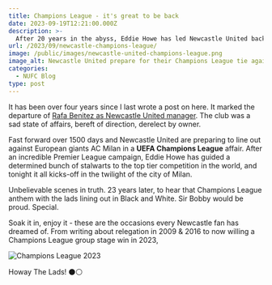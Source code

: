 ```yaml
---
title: Champions League - it's great to be back
date: 2023-09-19T12:21:00.000Z
description: >-
  After 20 years in the abyss, Eddie Howe has led Newcastle United back to the Champions League, and you can bet we'll enjoy it.
url: /2023/09/newcastle-champions-league/
image: /public/images/newcastle-united-champions-league.png
image_alt: Newcastle United prepare for their Champions League tie against AC Milan.
categories:
  - NUFC Blog
type: post
---
```


It has been over four years since I last wrote a post on here. It marked the departure of [Rafa Benitez as Newcastle United manager](https://www.tynetime.com/2019/06/thank-you-rafa/). The club was a sad state of affairs, bereft of direction, derelect by owner.

Fast forward over 1500 days and Newcastle United are preparing to line out against European giants AC Milan in a **UEFA Champions League** affair. After an incredible Premier League campaign, Eddie Howe has guided a determined bunch of stalwarts to the top tier competition in the world, and tonight it all kicks-off in the twilight of the city of Milan.

Unbelievable scenes in truth. 23 years later, to hear that Champions League anthem with the lads lining out in Black and White. Sir Bobby would be proud. Special.

Soak it in, enjoy it - these are the occasions every Newcastle fan has dreamed of. From writing about relegation in 2009 & 2016 to now willing a Champions League group stage win in 2023,

![Champions League 2023](https://www.tynetime.com/images/champions-league-milan.jpg)

Howay The Lads! ⚫️⚪️
